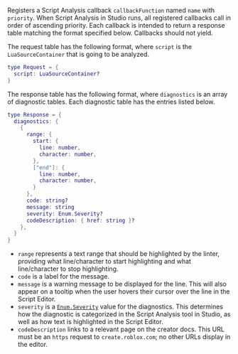 Registers a Script Analysis callback `callbackFunction` named `name` with
`priority`. When Script Analysis in Studio runs, all registered callbacks
call in order of ascending priority. Each callback is intended to return a
response table matching the format specified below. Callbacks should not
yield.

The request table has the following format, where `script` is the
`LuaSourceContainer` that is going to be analyzed.
```lua
type Request = {
  script: LuaSourceContainer?
}
```

The response table has the following format, where `diagnostics` is an
array of diagnostic tables. Each diagnostic table has the entries listed
below.
```lua
type Response = {
  diagnostics: {
    {
      range: {
        start: {
          line: number,
          character: number,
        },
        ["end"]: {
          line: number,
          character: number,
        }
      },
      code: string?
      message: string
      severity: Enum.Severity?
      codeDescription: { href: string }?
    },
  }
}
```

- `range` represents a text range that should be highlighted by the
linter, providing what line/character to start highlighting and what
line/character to stop highlighting.
- `code` is a label for the message.
- `message` is a warning message to be displayed for the line. This will
also appear on a tooltip when the user hovers their cursor over the line
in the Script Editor.
- `severity` is a [`Enum.Severity`](https://create.roblox.com/docs/reference/engine/enums/Severity) value for the diagnostics. This
determines how the diagnostic is categorized in the Script Analysis tool
in Studio, as well as how text is highlighted in the Script Editor.
- `codeDescription` links to a relevant page on the creator docs. This URL
must be an `https` request to `create.roblox.com`; no other URLs display
in the editor.